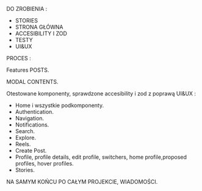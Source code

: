DO ZROBIENIA :

- STORIES
- STRONA GŁÓWNA
- ACCESIBILITY I ZOD
- TESTY
- UI&UX

PROCES :

Features POSTS.

MODAL CONTENTS.

Otestowane komponenty, sprawdzone accesibility i zod z poprawą UI&UX :

- Home i wszystkie podkomponenty.
- Authentication.
- Navigation.
- Notifications.
- Search.
- Explore.
- Reels.
- Create Post.
- Profile, profile details, edit profile, switchers, home profile,proposed profiles, hover profiles.
- Stories.

NA SAMYM KOŃCU PO CAŁYM PROJEKCIE, WIADOMOŚCI.
